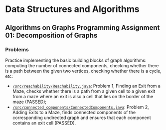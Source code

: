 # Data Structures and Algorithms
## Algorithms on Graphs Programming Assignment 01: Decomposition of Graphs
### Problems
Practice implementing the basic building blocks of graph algorithms: computing the number of connected components, checking whether there is a path between the given two vertices, checking whether there is a cycle, etc:
* [`/src/reachability/Reachability.java`](src/reachability/Reachability.java): Problem 1, Finding an Exit from a Maze, checks whether there is a path from a given cell to a given exit from a maze where an exit is also a cell that lies on the border of the maze (PASSED);
* [`/src/connected_components/ConnectedComponents.java`](src/connected_components/ConnectedComponents.java): Problem 2, Adding Exits to a Maze, finds connected components of the corresponding undirected graph and ensures that each component contains an exit cell (PASSED).
